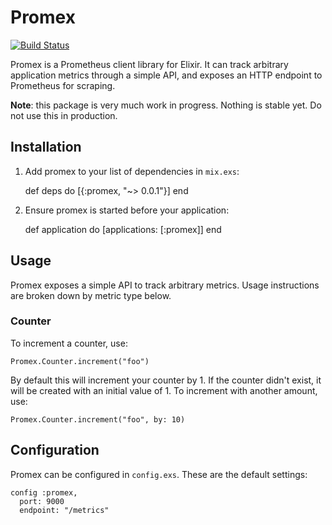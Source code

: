 # Promex

[![Build Status](https://travis-ci.org/marceldegraaf/promex.svg?branch=master)](https://travis-ci.org/marceldegraaf/promex)

Promex is a Prometheus client library for Elixir. It can track arbitrary
application metrics through a simple API, and exposes an HTTP endpoint to
Prometheus for scraping.

**Note**: this package is very much work in progress. Nothing is stable yet. Do
not use this in production.

## Installation

  1. Add promex to your list of dependencies in `mix.exs`:

        def deps do
          [{:promex, "~> 0.0.1"}]
        end

  2. Ensure promex is started before your application:

        def application do
          [applications: [:promex]]
        end

## Usage

Promex exposes a simple API to track arbitrary metrics. Usage instructions are
broken down by metric type below.

### Counter

To increment a counter, use:

    Promex.Counter.increment("foo")

By default this will increment your counter by 1. If the counter didn't exist,
it will be created with an initial value of 1. To increment with another amount,
use:

    Promex.Counter.increment("foo", by: 10)

## Configuration

Promex can be configured in `config.exs`. These are the default settings:

    config :promex,
      port: 9000
      endpoint: "/metrics"
